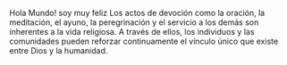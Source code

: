 Hola Mundo! soy muy feliz
Los actos de devoción como la oración, la meditación, el ayuno, 
la peregrinación y el servicio a los demás son inherentes a la vida religiosa. 
A través de ellos, los individuos y las comunidades pueden reforzar continuamente 
el vínculo único que existe entre Dios y la humanidad.